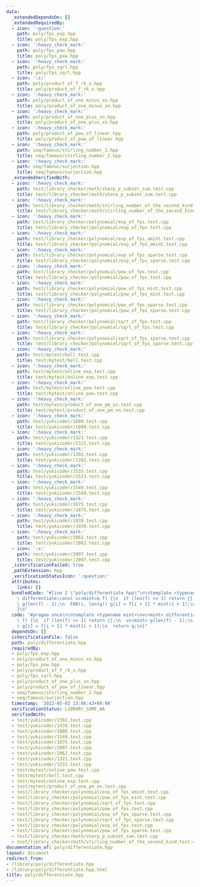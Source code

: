 ```yaml
---
data:
  _extendedDependsOn: []
  _extendedRequiredBy:
  - icon: ':question:'
    path: poly/fps_exp.hpp
    title: poly/fps_exp.hpp
  - icon: ':heavy_check_mark:'
    path: poly/fps_pow.hpp
    title: poly/fps_pow.hpp
  - icon: ':heavy_check_mark:'
    path: poly/fps_sqrt.hpp
    title: poly/fps_sqrt.hpp
  - icon: ':x:'
    path: poly/product_of_f_rk_x.hpp
    title: poly/product_of_f_rk_x.hpp
  - icon: ':heavy_check_mark:'
    path: poly/product_of_one_minus_xn.hpp
    title: poly/product_of_one_minus_xn.hpp
  - icon: ':heavy_check_mark:'
    path: poly/product_of_one_plus_xn.hpp
    title: poly/product_of_one_plus_xn.hpp
  - icon: ':heavy_check_mark:'
    path: poly/product_of_pow_of_linear.hpp
    title: poly/product_of_pow_of_linear.hpp
  - icon: ':heavy_check_mark:'
    path: seq/famous/stirling_number_2.hpp
    title: seq/famous/stirling_number_2.hpp
  - icon: ':heavy_check_mark:'
    path: seq/famous/surjection.hpp
    title: seq/famous/surjection.hpp
  _extendedVerifiedWith:
  - icon: ':heavy_check_mark:'
    path: test/library_checker/math/sharp_p_subset_sum.test.cpp
    title: test/library_checker/math/sharp_p_subset_sum.test.cpp
  - icon: ':heavy_check_mark:'
    path: test/library_checker/math/stirling_number_of_the_second_kind.test.cpp
    title: test/library_checker/math/stirling_number_of_the_second_kind.test.cpp
  - icon: ':heavy_check_mark:'
    path: test/library_checker/polynomial/exp_of_fps.test.cpp
    title: test/library_checker/polynomial/exp_of_fps.test.cpp
  - icon: ':heavy_check_mark:'
    path: test/library_checker/polynomial/exp_of_fps_amint.test.cpp
    title: test/library_checker/polynomial/exp_of_fps_amint.test.cpp
  - icon: ':heavy_check_mark:'
    path: test/library_checker/polynomial/exp_of_fps_sparse.test.cpp
    title: test/library_checker/polynomial/exp_of_fps_sparse.test.cpp
  - icon: ':heavy_check_mark:'
    path: test/library_checker/polynomial/pow_of_fps.test.cpp
    title: test/library_checker/polynomial/pow_of_fps.test.cpp
  - icon: ':heavy_check_mark:'
    path: test/library_checker/polynomial/pow_of_fps_mint.test.cpp
    title: test/library_checker/polynomial/pow_of_fps_mint.test.cpp
  - icon: ':heavy_check_mark:'
    path: test/library_checker/polynomial/pow_of_fps_sparse.test.cpp
    title: test/library_checker/polynomial/pow_of_fps_sparse.test.cpp
  - icon: ':heavy_check_mark:'
    path: test/library_checker/polynomial/sqrt_of_fps.test.cpp
    title: test/library_checker/polynomial/sqrt_of_fps.test.cpp
  - icon: ':heavy_check_mark:'
    path: test/library_checker/polynomial/sqrt_of_fps_sparse.test.cpp
    title: test/library_checker/polynomial/sqrt_of_fps_sparse.test.cpp
  - icon: ':heavy_check_mark:'
    path: test/mytest/bell.test.cpp
    title: test/mytest/bell.test.cpp
  - icon: ':heavy_check_mark:'
    path: test/mytest/online_exp.test.cpp
    title: test/mytest/online_exp.test.cpp
  - icon: ':heavy_check_mark:'
    path: test/mytest/online_pow.test.cpp
    title: test/mytest/online_pow.test.cpp
  - icon: ':heavy_check_mark:'
    path: test/mytest/product_of_one_pm_xn.test.cpp
    title: test/mytest/product_of_one_pm_xn.test.cpp
  - icon: ':heavy_check_mark:'
    path: test/yukicoder/1080.test.cpp
    title: test/yukicoder/1080.test.cpp
  - icon: ':heavy_check_mark:'
    path: test/yukicoder/1321.test.cpp
    title: test/yukicoder/1321.test.cpp
  - icon: ':heavy_check_mark:'
    path: test/yukicoder/1392.test.cpp
    title: test/yukicoder/1392.test.cpp
  - icon: ':heavy_check_mark:'
    path: test/yukicoder/1533.test.cpp
    title: test/yukicoder/1533.test.cpp
  - icon: ':heavy_check_mark:'
    path: test/yukicoder/1549.test.cpp
    title: test/yukicoder/1549.test.cpp
  - icon: ':heavy_check_mark:'
    path: test/yukicoder/1875.test.cpp
    title: test/yukicoder/1875.test.cpp
  - icon: ':heavy_check_mark:'
    path: test/yukicoder/1939.test.cpp
    title: test/yukicoder/1939.test.cpp
  - icon: ':heavy_check_mark:'
    path: test/yukicoder/2062.test.cpp
    title: test/yukicoder/2062.test.cpp
  - icon: ':x:'
    path: test/yukicoder/2097.test.cpp
    title: test/yukicoder/2097.test.cpp
  _isVerificationFailed: true
  _pathExtension: hpp
  _verificationStatusIcon: ':question:'
  attributes:
    links: []
  bundledCode: "#line 2 \"poly/differentiate.hpp\"\n\ntemplate <typename mint>\nvc<mint>\
    \ differentiate(const vc<mint>& f) {\n  if (len(f) <= 1) return {};\n  vc<mint>\
    \ g(len(f) - 1);\n  FOR(i, len(g)) g[i] = f[i + 1] * mint(i + 1);\n  return g;\n\
    }\n"
  code: "#pragma once\n\ntemplate <typename mint>\nvc<mint> differentiate(const vc<mint>&\
    \ f) {\n  if (len(f) <= 1) return {};\n  vc<mint> g(len(f) - 1);\n  FOR(i, len(g))\
    \ g[i] = f[i + 1] * mint(i + 1);\n  return g;\n}"
  dependsOn: []
  isVerificationFile: false
  path: poly/differentiate.hpp
  requiredBy:
  - poly/fps_exp.hpp
  - poly/product_of_one_minus_xn.hpp
  - poly/fps_pow.hpp
  - poly/product_of_f_rk_x.hpp
  - poly/fps_sqrt.hpp
  - poly/product_of_one_plus_xn.hpp
  - poly/product_of_pow_of_linear.hpp
  - seq/famous/stirling_number_2.hpp
  - seq/famous/surjection.hpp
  timestamp: '2022-05-02 13:06:43+09:00'
  verificationStatus: LIBRARY_SOME_WA
  verifiedWith:
  - test/yukicoder/1392.test.cpp
  - test/yukicoder/1939.test.cpp
  - test/yukicoder/1080.test.cpp
  - test/yukicoder/1549.test.cpp
  - test/yukicoder/1875.test.cpp
  - test/yukicoder/2097.test.cpp
  - test/yukicoder/2062.test.cpp
  - test/yukicoder/1321.test.cpp
  - test/yukicoder/1533.test.cpp
  - test/mytest/online_pow.test.cpp
  - test/mytest/bell.test.cpp
  - test/mytest/online_exp.test.cpp
  - test/mytest/product_of_one_pm_xn.test.cpp
  - test/library_checker/polynomial/exp_of_fps_amint.test.cpp
  - test/library_checker/polynomial/pow_of_fps_mint.test.cpp
  - test/library_checker/polynomial/sqrt_of_fps.test.cpp
  - test/library_checker/polynomial/pow_of_fps.test.cpp
  - test/library_checker/polynomial/exp_of_fps_sparse.test.cpp
  - test/library_checker/polynomial/sqrt_of_fps_sparse.test.cpp
  - test/library_checker/polynomial/exp_of_fps.test.cpp
  - test/library_checker/polynomial/pow_of_fps_sparse.test.cpp
  - test/library_checker/math/sharp_p_subset_sum.test.cpp
  - test/library_checker/math/stirling_number_of_the_second_kind.test.cpp
documentation_of: poly/differentiate.hpp
layout: document
redirect_from:
- /library/poly/differentiate.hpp
- /library/poly/differentiate.hpp.html
title: poly/differentiate.hpp
---
```

